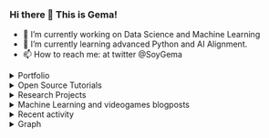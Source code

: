 ### Hi there 👋 This is Gema!

- 🔭 I’m currently working on Data Science and Machine Learning
- 🌱 I’m currently learning advanced Python and AI Alignment.
- 📫 How to reach me: at twitter @SoyGema

<details>

<summary>Portfolio</summary>


+[Dice Game Probability exercise](https://github.com/SoyGema/Portfolio/blob/main/DataExploration/Dice_Game_Probability.ipynb) In this exercise you can see more about how I structure code and solve some probabilistic questions taking into account a Dice-Game. Find the challenge description [here](https://github.com/SoyGema/Portfolio/blob/main/DataExploration/README.md) and code above.

+[Data Exploration Squirrels Dataset](https://github.com/SoyGema/Portfolio/blob/main/DataExploration/Exploratory%20Analysis.ipynb) General Data Science exploration : In this exercise you can see more about how I think from an analytical perspective and which tools I use for data exploration.

</details>

<details>

<summary>Open Source Tutorials</summary>


+[StarCraft 2 Codelab](https://soygema.github.io/starcraftII_machine_learning/#0) In this project I've created a codelab to share with the community some of the machine learning fundamentals I've learnt about open source research with StarCraft 2 DeepMind project.

+[Satellite orbit prediction with DVC VSCode Open Source extension](https://github.com/iterative/VSCode-DVC-Workshop) Workshop given at PyDayBCN 2022. In this workshop we predict kinematic orbit for 600 Satellites making machine learning experiments with Multioutput Random Forest Regressor.  

</details>

<details>

<summary>Research Projects</summary>

+[NeuRIPS 2020](https://cupdf.com/document/benchmarking-imitation-and-reinforcement-learning-for-.html?page=1) Participation in NeuRIPS 2020 Workshop WordPlay: When language meets games with the videogame Mempathy. This projects benchmarks some experiments with Imitation and Reinforcement Learning in language oriented games.

+[ICML 2021](https://docs.google.com/presentation/d/1iATyd80yYMKoV-WPzV0_hYntYbpwvlZS/edit?usp=sharing&ouid=109726716116488916327&rtpof=true&sd=true) Poster session in WiML Unworkshop. 

+[AI Alignment BlueDot 2024](https://docs.google.com/document/d/1I0PSGQzjE7XYgp2RK7zeijA3fGBJ80TQMMMU-SMo7Uk/edit#heading=h.2wdwcpm0haf3) Final Multiagent Reinforcement Learning exercise for BlueDot AI Alignment Technical course.

+[NeuRIPS 2024](https://github.com/SoyGema/concordia_contest_neurips_2024) Participation in NeuRIPS 2024 Concordia Contest: Top participant. Agent ranked 14/890 . Elo score 1497 

</details>

<details>

<summary>Machine Learning and videogames blogposts</summary>


+[Multi-agent Machine Learning](https://gema-parreno-piqueras.medium.com/multi-agent-ai-risks-mapping-the-emerging-coordination-challenge-42da86d2d173) BlogPost about MA Risks based on CAIF 2025 report

+[StarCraft II Unplugged](https://medium.com/p/1c9192fc03b) BlogPost about latest developments released by Deepmind at NeuRIPS2021 DRL workshop. It includes figures and videos made to interpret and communicate papers results.

+[Interactive Narrative control : safety and aligment of language agents](https://medium.com/p/2be8eb7636a9) Technical blogpost article about PPLM research implementation for Mempathy.

</details>

<details>

<summary>Recent activity</summary>

<!--START_SECTION:activity-->

53. Comment on issue [#4919](https://github.com/iterative/dvc.org/issues/4919)
54. Comment on PR [#9606](https://github.com/iterative/dvc/pull/9606#issuecomment-1773055937)
55. Read OSS [paper](https://arxiv.org/pdf/2311.16989.pdf)
56. Comment issue [#1493](https://github.com/ydataai/ydata-profiling/issues/1493#issuecomment-1839773478)
57. Comment isue [#5104](https://github.com/iterative/vscode-dvc/issues/5104)
58. Read OSINT [paper](https://link.springer.com/article/10.1007/s10462-023-10454-y)
59. Read AI OSS [paper](https://papers.ssrn.com/sol3/papers.cfm?abstract_id=4596436)
60. CooperativeAI course [material](https://course.aisafetyfundamentals.com/cooperative-ai?session=1)

   
Historical activity can be found [here](https://github.com/SoyGema/OSS_activity/tree/main)
   
</details>   
<!--END_SECTION:activity-->

<details> 
<summary>Graph</summary>   
   
![](./profile-3d-contrib/profile-night-green.svg)

</details> 
